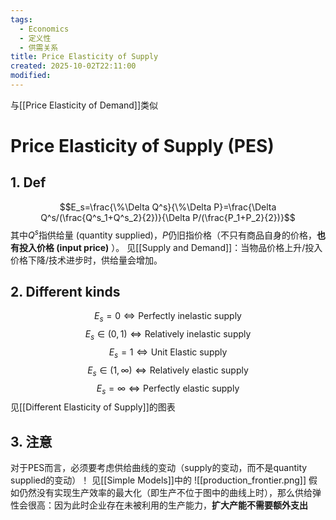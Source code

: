 ```yaml
---
tags:
  - Economics
  - 定义性
  - 供需关系
title: Price Elasticity of Supply
created: 2025-10-02T22:11:00
modified:
---
```

与[[Price Elasticity of Demand]]类似
# Price Elasticity of Supply (PES)
## 1. Def
$$E_s=\frac{\%\Delta Q^s}{\%\Delta P}=\frac{\Delta Q^s/(\frac{Q^s_1+Q^s_2}{2})}{\Delta P/(\frac{P_1+P_2}{2})}$$
其中$Q^s$指供给量 (quantity supplied)，$P$仍旧指价格（不只有商品自身的价格，**也有投入价格 (input price)** ）。
见[[Supply and Demand]]：当物品价格上升/投入价格下降/技术进步时，供给量会增加。

## 2. Different kinds
$$E_s=0\Leftrightarrow\text{Perfectly inelastic supply}$$
$$E_s\in(0,1)\Leftrightarrow\text{Relatively inelastic supply}$$
$$E_s=1\Leftrightarrow\text{Unit Elastic supply}$$
$$E_s\in(1,\infty)\Leftrightarrow\text{Relatively elastic supply}$$
$$E_s=\infty\Leftrightarrow\text{Perfectly elastic supply}$$
见[[Different Elasticity of Supply]]的图表

## 3. 注意
对于PES而言，必须要考虑供给曲线的变动（supply的变动，而不是quantity supplied的变动）！
见[[Simple Models]]中的
![[production_frontier.png]]
假如仍然没有实现生产效率的最大化（即生产不位于图中的曲线上时），那么供给弹性会很高：因为此时企业存在未被利用的生产能力，**扩大产能不需要额外支出**

